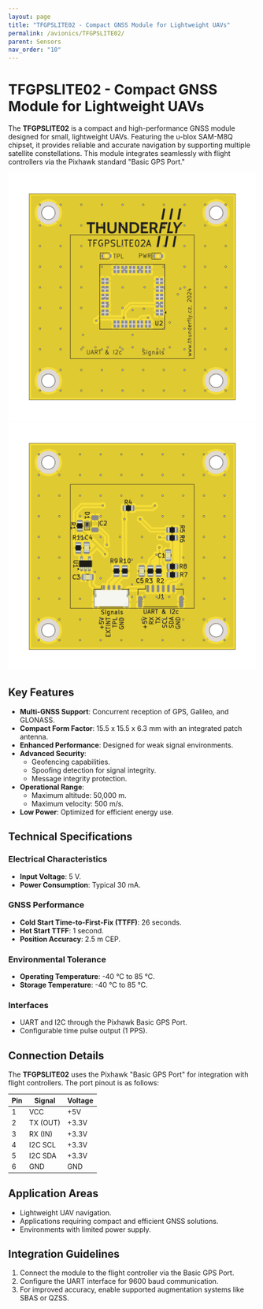 ```yaml
---
layout: page
title: "TFGPSLITE02 - Compact GNSS Module for Lightweight UAVs"
permalink: /avionics/TFGPSLITE02/
parent: Sensors
nav_order: "10"
---
```


# TFGPSLITE02 - Compact GNSS Module for Lightweight UAVs

The **TFGPSLITE02** is a compact and high-performance GNSS module designed for small, lightweight UAVs. Featuring the u-blox SAM-M8Q chipset, it provides reliable and accurate navigation by supporting multiple satellite constellations. This module integrates seamlessly with flight controllers via the Pixhawk standard "Basic GPS Port."

![Top View](TFGPSLITE02-top.png)  
![Bottom View](TFGPSLITE02-bottom.png)

## Key Features

- **Multi-GNSS Support**: Concurrent reception of GPS, Galileo, and GLONASS.
- **Compact Form Factor**: 15.5 x 15.5 x 6.3 mm with an integrated patch antenna.
- **Enhanced Performance**: Designed for weak signal environments.
- **Advanced Security**:
  - Geofencing capabilities.
  - Spoofing detection for signal integrity.
  - Message integrity protection.
- **Operational Range**:
  - Maximum altitude: 50,000 m.
  - Maximum velocity: 500 m/s.
- **Low Power**: Optimized for efficient energy use.

## Technical Specifications

### Electrical Characteristics
- **Input Voltage**: 5 V.
- **Power Consumption**: Typical 30 mA.

### GNSS Performance
- **Cold Start Time-to-First-Fix (TTFF)**: 26 seconds.
- **Hot Start TTFF**: 1 second.
- **Position Accuracy**: 2.5 m CEP.

### Environmental Tolerance
- **Operating Temperature**: -40 °C to 85 °C.
- **Storage Temperature**: -40 °C to 85 °C.

### Interfaces
- UART and I2C through the Pixhawk Basic GPS Port.
- Configurable time pulse output (1 PPS).

## Connection Details

The **TFGPSLITE02** uses the Pixhawk "Basic GPS Port" for integration with flight controllers. The port pinout is as follows:

| Pin | Signal    | Voltage |
|-----|-----------|---------|
| 1   | VCC       | +5V     |
| 2   | TX (OUT)  | +3.3V   |
| 3   | RX (IN)   | +3.3V   |
| 4   | I2C SCL   | +3.3V   |
| 5   | I2C SDA   | +3.3V   |
| 6   | GND       | GND     |

## Application Areas

- Lightweight UAV navigation.
- Applications requiring compact and efficient GNSS solutions.
- Environments with limited power supply.

## Integration Guidelines

1. Connect the module to the flight controller via the Basic GPS Port.
2. Configure the UART interface for 9600 baud communication.
3. For improved accuracy, enable supported augmentation systems like SBAS or QZSS.

